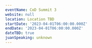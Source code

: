 ```yaml
---
eventName: CoD Summit 3
website: null
location: Location TBD
startDate: '2023-04-01T06:00:00.000Z'
endDate: '2023-04-01T06:00:00.000Z'
dateTBD: true
juanSpeaking: unknown
---
```



